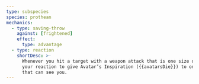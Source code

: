 ```yaml
---
type: subspecies
species: prothean
mechanics:
  - type: saving-throw
    against: [frightened]
    effect:
      type: advantage
  - type: reaction
    shortDesc: >-
      Whenever you hit a target with a weapon attack that is one size or more larger than you, you can use
      your reaction to give Avatar’s Inspiration ({{avatarsDie}}) to one creature, other than you, within <me-distance length="30" />
      that can see you.
---
```

